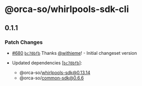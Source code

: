 # @orca-so/whirlpools-sdk-cli

## 0.1.1

### Patch Changes

- [#680](https://github.com/orca-so/whirlpools/pull/680) [`bc70bfb`](https://github.com/orca-so/whirlpools/commit/bc70bfb40068bb13282a92a7b36f501429470b27) Thanks [@wjthieme](https://github.com/wjthieme)! - Initial changeset version

- Updated dependencies [[`bc70bfb`](https://github.com/orca-so/whirlpools/commit/bc70bfb40068bb13282a92a7b36f501429470b27)]:
  - @orca-so/whirlpools-sdk@0.13.14
  - @orca-so/common-sdk@0.6.6
